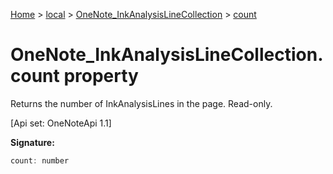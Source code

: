 [Home](./index) &gt; [local](local.md) &gt; [OneNote\_InkAnalysisLineCollection](local.onenote_inkanalysislinecollection.md) &gt; [count](local.onenote_inkanalysislinecollection.count.md)

# OneNote\_InkAnalysisLineCollection.count property

Returns the number of InkAnalysisLines in the page. Read-only. 

 \[Api set: OneNoteApi 1.1\]

**Signature:**
```javascript
count: number
```
